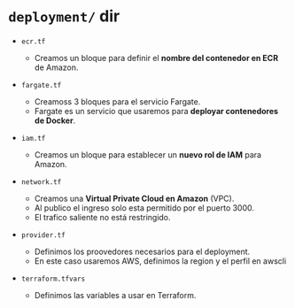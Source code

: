 # `deployment/` dir
- `ecr.tf`
  - Creamos un bloque para definir el **nombre del contenedor en ECR** de Amazon.

- `fargate.tf`
  - Creamoss 3 bloques para el servicio Fargate.
  - Fargate es un servicio que usaremos para **deployar contenedores de Docker**.

- `iam.tf`
  - Creamos un bloque para establecer un **nuevo rol de IAM** para Amazon.

- `network.tf`
  - Creamos una **Virtual Private Cloud en Amazon** (VPC).
  - Al publico el ingreso solo esta permitido por el puerto 3000.
  - El trafico saliente no está restringido.

- `provider.tf`
  - Definimos los proovedores necesarios para el deployment.
  - En este caso usaremos AWS, definimos la region y el perfil en awscli

- `terraform.tfvars`
  - Definimos las variables a usar en Terraform.
